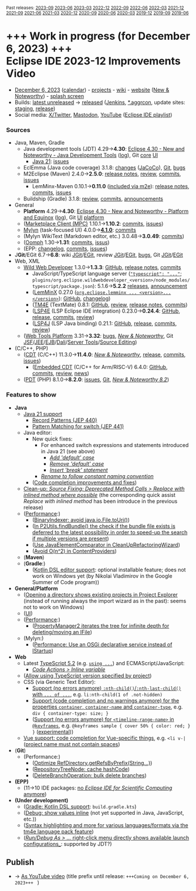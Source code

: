 <sup>Past releases:
[2023-09](https://github.com/howlger/Eclipse-IDE-improvements-videos/tree/2023-09)
[2023-06](https://github.com/howlger/Eclipse-IDE-improvements-videos/tree/2023-06)
[2023-03](https://github.com/howlger/Eclipse-IDE-improvements-videos/tree/2023-03)
[2022-12](https://github.com/howlger/Eclipse-IDE-improvements-videos/tree/2022-12)
[2022-09](https://github.com/howlger/Eclipse-IDE-improvements-videos/tree/2022-09)
[2022-06](https://github.com/howlger/Eclipse-IDE-improvements-videos/tree/2022-06)
[2022-03](https://github.com/howlger/Eclipse-IDE-improvements-videos/tree/2022-03)
[2021-12](https://github.com/howlger/Eclipse-IDE-improvements-videos/tree/2021-12)
[2021-09](https://github.com/howlger/Eclipse-IDE-improvements-videos/tree/2021-09)
[2021-06](https://github.com/howlger/Eclipse-IDE-improvements-videos/tree/2021-06)
[2021-03](https://github.com/howlger/Eclipse-IDE-improvements-videos/tree/2021-03)
[2020-12](https://github.com/howlger/Eclipse-IDE-improvements-videos/tree/2020-12)
[2020-09](https://github.com/howlger/Eclipse-IDE-improvements-videos/tree/2020-09)
[2020-06](https://github.com/howlger/Eclipse-IDE-improvements-videos/tree/2020-06)
[2020-03](https://github.com/howlger/Eclipse-IDE-improvements-videos/tree/2020-03)
[2019-12](https://github.com/howlger/Eclipse-IDE-improvements-videos/tree/2019-12)
[2019-09](https://github.com/howlger/Eclipse-IDE-improvements-videos/tree/2019-09)
[2019-06](https://github.com/howlger/Eclipse-IDE-improvements-videos/tree/2019-06)
</sup>

# +++ Work in progress (for December 6, 2023) +++<br>Eclipse IDE 2023-12 Improvements Video <!--[Eclipse IDE 2023-12 Improvements Video](https://youtu.be/bUnx9_jF-i)-->

* [December 6, 2023](https://calendar.google.com/calendar/event?eid=MnZoYWYyaDZrZnRuOWtpdG9ucjh0NDQwMDYgZ2NoczdubTRudnBtODM3NDY5ZGRqOXRqbGtAZw&ctz=Europe/Berlin) ([calendar](https://calendar.google.com/calendar/embed?src=gchs7nm4nvpm837469ddj9tjlk@group.calendar.google.com&ctz=Europe/Berlin)) - [projects](https://projects.eclipse.org/releases/2023-12) - [wiki](https://wiki.eclipse.org/Category:SimRel-2023-12) - [website](https://eclipse.org/eclipseide/2023-12) ([New & Noteworthy](https://eclipse.org/eclipseide/2023-12/noteworthy)) - [splash screen](https://gitlab.eclipse.org/eclipsefdn/helpdesk/-/issues/2336)
* Builds: [latest unreleased](https://download.eclipse.org/technology/epp/staging/) → [released](https://download.eclipse.org/technology/epp/downloads/release/2023-12/) ([Jenkins](https://ci.eclipse.org/packaging/job/simrel.epp-tycho-build), [*.aggrcon](https://github.com/eclipse-simrel/simrel.build/commits/main), update sites: [staging](https://download.eclipse.org/staging/2023-12), [release](http://download.eclipse.org/releases/2023-12))
* Social media: [X/Twitter](https://twitter.com/EclipseJavaIDE), [Mastodon](https://mastodon.social/@EclipseFdn), [YouTube](https://www.youtube.com/user/EclipseFdn) ([Eclipse IDE playlist](https://www.youtube.com/playlist?list=PLy7t4z5SYNaSNjL60ofpwVhfA7mOF3Pgk))


### Sources

* Java, Maven, Gradle
    * Java development tools (JDT) 4.29→**4.30**: [Eclipse 4.30 - New and Noteworthy - Java Development Tools](https://www.eclipse.org/eclipse/news/4.30/jdt.php) ([log](https://github.com/eclipse-platform/www.eclipse.org-eclipse/commits/master/news/4.30/jdt.html)), Git [core](https://github.com/eclipse-jdt/eclipse.jdt.core/commits/master) [UI](https://github.com/eclipse-jdt/eclipse.jdt.ui/commits/master)
        * [Java 21](https://jdk.java.net/21/): [issues](https://github.com/eclipse-jdt/eclipse.jdt.core/milestone/33?closed=1)
    * EclEmma (Java code coverage) 3.1.8: [changes](https://www.eclemma.org/changes.html) ([JaCoCo](https://www.jacoco.org/jacoco/trunk/doc/changes.html)), [Git](https://github.com/eclipse/eclemma/commits/master), [bugs](https://bugs.eclipse.org/bugs/buglist.cgi?product=Eclemma&query_format=advanced&order=changeddate%20DESC)
    * M2Eclipse (Maven) 2.4.0→**2.5.0**: [release notes](https://github.com/eclipse-m2e/m2e-core/blob/master/RELEASE_NOTES.md#250), [review](https://projects.eclipse.org/projects/technology.m2e/reviews/2.4.0-release-review), [commits](https://github.com/eclipse-m2e/m2e-core/compare/2.4.0...2.5.0), [issues](https://github.com/eclipse-m2e/m2e-core/issues?q=is%3Aissue+sort%3Aupdated-desc+is%3Aclosed)
        * LemMinx-Maven 0.10.1→**0.11.0** ([included via m2e](https://github.com/eclipse-m2e/m2e-core/blob/master/org.eclipse.m2e.editor.lemminx/pom.xml#L48)): [release notes](https://github.com/eclipse/lemminx-maven/releases/tag/0.11.0), [commits](https://github.com/eclipse/lemminx-maven/compare/0.10.1...0.11.0), [issues](https://github.com/eclipse/lemminx-maven/issues?q=is%3Aissue+sort%3Aupdated-desc+is%3Aclosed)
    * Buildship (Gradle) 3.1.8: [review](https://projects.eclipse.org/projects/tools.buildship/releases/3.1.8), [commits](https://github.com/eclipse/buildship/commits/master), [announcements](https://discuss.gradle.org/tag/buildship-release)
* General
    * **Platform** 4.29→**4.30**: [Eclipse 4.30 - New and Noteworthy - Platform and Equinox](https://www.eclipse.org/eclipse/news/4.30/platform.php) ([log](https://github.com/eclipse-platform/www.eclipse.org-eclipse/commits/master/news/4.30/platform.html)), Git [UI](https://github.com/eclipse-platform/eclipse.platform.ui/commits/master) [platform](https://github.com/eclipse-platform/eclipse.platform/commits/master)
    * ([Marketplace Client (MPC)](https://projects.eclipse.org/projects/technology.packaging.mpc) 1.10.1→**1.10.2**: [commits](https://github.com/eclipse-mpc/epp.mpc/commits/master), [issues](https://github.com/eclipse-mpc/epp.mpc/issues))
    * [Mylyn](https://projects.eclipse.org/projects/tools.mylyn) (task-focused UI) 4.0.0→**[4.1.0](https://github.com/eclipse-mylyn/org.eclipse.mylyn/milestone/3?closed=1)**: [commits](https://github.com/eclipse-mylyn/org.eclipse.mylyn/commits/main)
    * (Mylyn WikiText (Markdown editor, etc.) 3.0.48→**3.0.49**: [commits](https://github.com/eclipse-mylyn/org.eclipse.mylyn.docs/compare/wikitext.core-3.0.48...wikitext.core-3.0.49))
    * ([Oomph](https://projects.eclipse.org/projects/tools.oomph) 1.30→**1.31**: [commits](https://github.com/eclipse-oomph/oomph/commits/master), [issus](https://github.com/eclipse-oomph/oomph/issues?q=is%3Aissue+is%3Aclosed+sort%3Aupdated-desc))
    * (EPP: [changelog](https://github.com/eclipse-packaging/packages/blob/master/CHANGELOG.md#2023-12), [commits](https://github.com/eclipse-packaging/packages/commits/master), [issues](https://github.com/eclipse-packaging/packages/issues))
* J**Git**/EGit 6.7→**6.8**: wiki [JGit](https://wiki.eclipse.org/JGit/New_and_Noteworthy/6.8)/[EGit](https://wiki.eclipse.org/EGit/New_and_Noteworthy/6.8), review [JGit](https://projects.eclipse.org/projects/technology.jgit/reviews/6.8.0-release-review)/[EGit](https://projects.eclipse.org/projects/technology.egit/reviews/6.8.0-release-review), [bugs](https://bugs.eclipse.org/bugs/buglist.cgi?product=EGit&product=JGit&query_format=advanced&order=changeddate%20DESC), Git [JGit](https://github.com/eclipse-jgit/jgit/commits/master)/[EGit](https://github.com/eclipse-egit/egit/commits/master)
* Web, XML
    * [Wild Web Developer](https://projects.eclipse.org/projects/tools.wildwebdeveloper) 1.3.0→**1.3.3**: [GitHub](https://github.com/eclipse/wildwebdeveloper), [release notes](https://github.com/eclipse/wildwebdeveloper/blob/master/RELEASE_NOTES.md#133), [commits](https://github.com/eclipse/wildwebdeveloper/compare/1.3.0...1.3.3)
        * JavaScript/TypeScript language server ([`"typescript": "..."`](https://github.com/eclipse/wildwebdeveloper/blob/master/org.eclipse.wildwebdeveloper/package.json#L5); `plugins/org.eclipse.wildwebdeveloper_<version>/node_modules/typescript/package.json`): 5.1.6→**5.2.2** [releases](https://github.com/microsoft/TypeScript/releases), [announcement](https://devblogs.microsoft.com/typescript/announcing-typescript-5-2)
        * ([LemMinX](https://projects.eclipse.org/projects/technology.lemminx) 0.27.0 ([`org.eclipse.lemminx ... <version>...</version>`](https://github.com/eclipse/wildwebdeveloper/blob/master/org.eclipse.wildwebdeveloper.xml/pom.xml#L40-L43)): [GitHub](https://github.com/eclipse/lemminx), [changelog](https://github.com/eclipse/lemminx/blob/main/CHANGELOG.md#0270-august-3-2023))
        * ([TM4E](https://projects.eclipse.org/projects/technology.tm4e) (TextMate) 0.8.1: [GitHub](https://github.com/eclipse/tm4e), [review](https://projects.eclipse.org/projects/technology.tm4e/reviews/0.8.1-release-review), [release notes](https://github.com/eclipse/tm4e/blob/main/RELEASE_NOTES.md#081), [commits](https://github.com/eclipse/tm4e/compare/0.6.2...0.8.1))
        * ([LSP4E](https://projects.eclipse.org/projects/technology.lsp4e) (LSP Eclipse IDE integration) 0.23.0→**0.24.4**: [GitHub](https://github.com/eclipse/lsp4e), [release](https://github.com/eclipse/lsp4e/releases/tag/0.24.4), [commits](https://github.com/eclipse/lsp4e/compare/0.23.0...0.24.4), [review](https://projects.eclipse.org/projects/technology.lsp4e/releases/0.24.4))
        * ([LSP4J](https://projects.eclipse.org/projects/technology.lsp4j) (LSP Java binding) 0.21.1: [GitHub](https://github.com/eclipse/lsp4j), [release](https://github.com/eclipse/lsp4j/releases/tag/v0.21.1), [commits](https://github.com/eclipse/lsp4j/compare/v0.21.0...v0.21.1), [review](https://projects.eclipse.org/projects/technology.lsp4j))
    * ([Web Tools Platform](https://projects.eclipse.org/projects/webtools) 3.31→**3.32**: [bugs](https://bugs.eclipse.org/bugs/report.cgi?x_axis_field=bug_status&y_axis_field=product&query_format=report-table&classification=WebTools&target_milestone=3.32&format=table&action=wrap), [_New & Noteworthy_](https://www.eclipse.org/webtools/releases/3.32/NewAndNoteworthy/), Git [JSF](https://git.eclipse.org/c/jsf/webtools.jsf.git/log/)/[JEE](https://git.eclipse.org/c/jeetools/webtools.javaee.git/log/)/[EJB](https://git.eclipse.org/c/jeetools/webtools.ejb.git/log/)/[Dali](https://git.eclipse.org/c/dali/webtools.dali.git/log/)/[Server Tools](https://git.eclipse.org/c/servertools/webtools.servertools.git/log/)/[Source Editing](https://git.eclipse.org/c/sourceediting/webtools.sourceediting.git/log/))
* (C/C++, PHP)
    * ([CDT](https://projects.eclipse.org/projects/tools.cdt) (C/C++) 11.3.0→**11.4.0**: [_New & Noteworthy_](https://github.com/eclipse-cdt/cdt/blob/main/NewAndNoteworthy/CDT-11.4.md), [release](https://github.com/eclipse-cdt/cdt/releases/tag/CDT_11_43_0), [commits](https://github.com/eclipse-cdt/cdt/compare/CDT_11_3_0...CDT_11_4_0), [issues](https://github.com/eclipse-cdt/cdt/issues?q=is%3Aissue+sort%3Aupdated-desc))
        * ([Embedded CDT](https://projects.eclipse.org/projects/iot.embed-cdt) (C/C++ for Arm/RISC-V) 6.4.0: [GitHub](https://github.com/eclipse-embed-cdt/eclipse-plugins), [commits](https://github.com/eclipse-embed-cdt/eclipse-plugins/compare/v6.3.2...v6.4.0), [review](https://projects.eclipse.org/projects/iot.embed-cdt/reviews/6.4.0-release-review), [news](https://eclipse-embed-cdt.github.io/news/))
    * ([PDT](https://projects.eclipse.org/projects/tools.pdt) (PHP) 8.1.0→**8.2.0**: [issues](https://github.com/eclipse/pdt/issues?q=is%3Aissue+sort%3Aupdated-asc), [Git](https://github.com/eclipse/pdt/commits/master), [_New & Noteworthy 8.2_](https://github.com/eclipse-pdt/pdt/wiki/NewIn82))


### Features to show

* **Java<!-- [📽️](https://youtu.be/bUnx9_jF-ig?t=17)-->**
    * [Java 21 support](https://eclipse.dev/eclipse/news/4.30/jdt.php#Java_21)
        * [Record Patterns (JEP 440)](https://openjdk.org/jeps/440)
        * [Pattern Matching for switch (JEP 441)](https://openjdk.org/jeps/441)
    * Java editor:
        * New quick fixes:
            * For enhanced switch expressions and statements introduced in Java 21 (see above)
                * [_Add 'default' case_](https://eclipse.dev/eclipse/news/4.30/jdt.php#add-default-case-quick-fix)
                * [_Remove 'default' case_](https://eclipse.dev/eclipse/news/4.30/jdt.php#remove-default-case-quick-fix)
                * [_Insert 'break' statement_](https://eclipse.dev/eclipse/news/4.30/jdt.php#insert-break-statement)
            * [_Rename to follow constant naming convention_](https://eclipse.dev/eclipse/news/4.30/jdt.php#constant-renaming)
        * ([Code completion improvements and fixes](https://github.com/search?utf8=%E2%9C%93&q=assist+OR+completion+OR+codecompletion+OR+intellisense+org%3Aeclipse-jdt+committer-date%3A2023-09-05..2023-12-10&s=committer-date&o=desc&type=Commits))
    * [Clean-up: _Source Fixing: Deprecated Method Calls > Replace with inlined method where possible_](https://eclipse.dev/eclipse/news/4.30/jdt.php#deprecated-cleanup) (the corresponding quick assist _Replace with inlined method_ has been introduce in the previous release)
    * ([Performance](https://github.com/search?utf8=%E2%9C%93&q=performance+OR+speed+OR+faster+org%3Aeclipse-jdt+committer-date%3A2023-09-05..2023-12-10&s=committer-date&o=desc&type=Commits):)
        * ([BinaryIndexer: avoid java.io.File.toUri()](https://github.com/eclipse-jdt/eclipse.jdt.core/commit/398ba0b6b5459704d35bc4a3de72290fc907a8a9))
        * ([In P2Utils.findBundle() the check if the bundle file exists is deferred to the latest possibility in order to speed-up the search if multiple versions are present](https://github.com/eclipse-jdt/eclipse.jdt.ui/commit/80cdc892db1271aaeffd5ea88c73c74b088dcb07))
        * ([Use JavaElementComparator in CleanUpRefactoringWizard](https://github.com/eclipse-jdt/eclipse.jdt.ui/commit/3f6796695adf6fdd9d607cd200f9af05f5c1d20d))
        * ([Avoid O(n^2) in ContentProviders](https://github.com/eclipse-jdt/eclipse.jdt.ui/commit/aadde02f88c7529c28842d389d4c9b30c3b0ee7b))
    * (**Maven<!-- [📽️](https://youtu.be/bUnx9_jF-ig?t=140)-->**)
    * (**Gradle<!-- [📽️](https://youtu.be/bUnx9_jF-ig?t=140)-->**:)
        * ([Kotlin DSL editor support](https://gist.github.com/D0zee/90b63a9cfd2edb7a039f111e2406f5b8#file-gsoc-md): optional installable feature; does not work on Windows yet (by Nikolai Vladimirov in the Google Summer of Code program))
* **General/Platform<!-- [📽️](https://youtu.be/bUnx9_jF-ig?t=222)-->**
    * ([Opening a directory shows existing projects in Project Explorer](https://github.com/eclipse-platform/eclipse.platform.ui/commit/35a5e7bfdc632a8ec9e752c8e068a010c2c346dc) (instead of running always the import wizard as in the past): seems not to work on Windows)
    * ([UI](https://github.com/search?utf8=%E2%9C%93&q=dark+OR+light+OR+theme+OR+layout+org%3Aeclipse-platform+org%3Aeclipse-jdt+committer-date%3A2023-09-05..2023-12-10&s=committer-date&type=Commits))
    * ([Performance](https://github.com/search?utf8=%E2%9C%93&q=performance+OR+speed+OR+fast+OR+faster+OR+slow+org%3Aeclipse-platform+committer-date%3A2023-09-05..2023-12-10&s=committer-date&o=desc&type=Commits):)
        * ([PropertyManager2 iterates the tree for infinite depth for deleting/moving an IFile](https://github.com/eclipse-platform/eclipse.platform/commit/5e0a9979f91c067059ccb88cbe5166f82b3492a3))
    * (Mylyn:)
        * ([Performance: Use an OSGi declarative service instead of IStartup](https://github.com/eclipse-mylyn/org.eclipse.mylyn/pull/201))
* **Web<!-- [📽️](https://youtu.be/bUnx9_jF-ig?t=238)-->**
    * Latest [TypeScript 5.2](https://devblogs.microsoft.com/typescript/announcing-typescript-5-2) (e.g. [`using ...`](https://devblogs.microsoft.com/typescript/announcing-typescript-5-2/#using-declarations-and-explicit-resource-management)) and ECMAScript/JavaScript:
        * [_Code Actions > Inline variable_](https://devblogs.microsoft.com/typescript/announcing-typescript-5-2/#inline-variable-refactoring)
    * ([Allow using TypeScript version specified by project](https://github.com/eclipse-wildwebdeveloper/wildwebdeveloper/pull/1308))
    * CSS (via Generic Text Editor):
        * [Support (no errors anymore) `:nth-child()`/`:nth-last-child()` with `... of ...`](https://github.com/microsoft/vscode-css-languageservice/pull/356), e.g. `li:nth-child(1 of .not-hidden)`
        * [Support (code completion and no warnings anymore) for the properties `container`, `container-name` and `container-type`](https://github.com/microsoft/vscode-css-languageservice/pull/365), e.g. `div { container-type: size; }`
        * ([Support (no errors anymore) for `<timeline-range-name>` in `@keyframes`](https://github.com/microsoft/vscode-css-languageservice/pull/355), e.g. `@keyframes sample { cover 50% { color: red; } }` ([experimental](https://developer.mozilla.org/en-US/docs/Web/CSS/@keyframes#timeline-range-name)))
    * [Vue support: code completion for Vue-specific things](https://github.com/eclipse-wildwebdeveloper/wildwebdeveloper/issues/1332), e.g. `<li v-|` ([project name must not contain spaces](https://github.com/eclipse-wildwebdeveloper/wildwebdeveloper/issues/1413))
* (**Git<!-- [📽️](https://youtu.be/bUnx9_jF-ig?t=000)-->**)
    * (Performance:)
        * ([Optimize RefDirectory.getRefsByPrefix(String...)](https://github.com/eclipse-jgit/jgit/commit/4f18c5095049116350828e9bb499964ea887ac02))
        * ([RepositoryTreeNode: cache hashCode](https://github.com/eclipse-egit/egit/commit/981b7278c232903ff22cf66d81552907bee86609))
        * ([DeleteBranchOperation: bulk delete branches](https://github.com/eclipse-egit/egit/commit/e554c235f331129e10b1157e6921b4d7f5be21fd))
* **(EPP)**
    * (11→10 IDE packages: [no _Eclipse IDE for Scientific Computing_ anymore](https://github.com/eclipse-packaging/packages/blob/master/CHANGELOG.md#2023-12))
* **(Under development)**
    * ([Gradle: Kotlin DSL support](https://github.com/eclipse/buildship/pull/1259): `build.gradle.kts`)
    * ([Debug: show values inline](https://www.eclipse.org/eclipse/news/4.23/platform.php#inline-debug-values) (not yet supported in Java, JavaScript, etc.))
    * ([Syntax highlighting and more for various languages/formats via the tm4e language pack feature](https://github.com/eclipse/tm4e/pull/374))
    * ([_Run/Debug As > ..._ right-click menu directly shows available launch configurations_](https://www.eclipse.org/eclipse/news/4.28/platform.php#launch-debug-shortcuts-expanded): supported by JDT?)

## Publish
* → [As YouTube video](https://www.youtube.com/playlist?list=PLnh_8hTD4yvnhXSttuewEKgKkmlIj_ND-) (title prefix until release: `+++Coming on December 6, 2023+++ ` )
